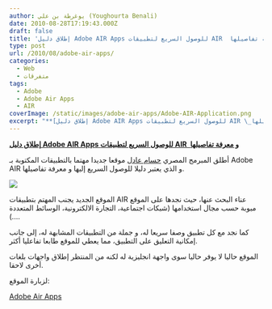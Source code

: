 ```yaml
---
author: يوغرطة بن علي (Youghourta Benali)
date: 2010-08-28T17:19:43.000Z
draft: false
title: 'إطلاق دليل Adobe AIR Apps للوصول السريع لتطبيقات AIR  و معرفة تفاصيلها '
type: post
url: /2010/08/adobe-air-apps/
categories:
  - Web
  - متفرقات
tags:
  - Adobe
  - Adobe Air Apps
  - AIR
coverImage: /static/images/adobe-air-apps/Adobe-AIR-Application.png
excerpt: "**[إطلاق دليل Adobe AIR Apps للوصول السريع لتطبيقات AIR \_و معرفة تفاصيلها](https://www.it-scoop.com/2010/08/adobe-air-apps/)**\n\nأطلق المبرمج المصري [حسام عادل](http://twitter.com/Hos4m) موقعا جديدا مهتما بالتطبيقات المكتوبة بـ Adobe AIR و الذي يعتبر دليلا للوصول السريع إليها و معرفة تفاصيلها.\n\n\n\nالموقع الجديد يجنب المهتم بتطبيقات AIR عناء"
---
```

**[إطلاق دليل Adobe AIR Apps للوصول السريع لتطبيقات AIR  و معرفة تفاصيلها](https://www.it-scoop.com/2010/08/adobe-air-apps/)**

أطلق المبرمج المصري [حسام عادل](http://twitter.com/Hos4m) موقعا جديدا مهتما بالتطبيقات المكتوبة بـ Adobe AIR و الذي يعتبر دليلا للوصول السريع إليها و معرفة تفاصيلها.

![](/static/images/adobe-air-apps/Adobe-AIR-Application.png)

الموقع الجديد يجنب المهتم بتطبيقات AIR عناء البحث عنها، حيث نجدها على الموقع مبوبة حسب مجال استخدامها (شبكات اجتماعية، التجارة الالكترونية، الوسائط المتعددة ...).

كما نجد مع كل تطبيق وصفا سريعا له، و جملة من التطبيقات المشابهة له، إلى جانب إمكانية التعليق على التطبيق، مما يعطي للموقع طابعا تفاعليا أكثر.

الموقع حاليا لا يوفر حاليا سوى واجهة انجليزية له لكنه من المنتظر إطلاق واجهات بلغات أخرى لاحقا.

لزبارة الموقع:

[Adobe Air Apps](http://adobeair.me/)

